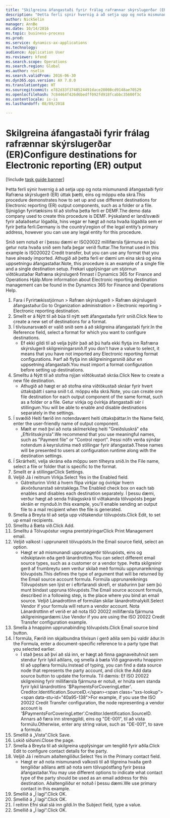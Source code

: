 ```yaml
--- 
title: "Skilgreina áfangastaði fyrir frálag rafrænnar skýrslugerðar (ER)"
description: "Þetta ferli sýnir hvernig á að setja upp og nota mismunandi áfangastaði fyrir Rafræna skýrslugerð (ER) úttak þætti, eins og möppu eða skrá."
author: NickSelin
manager: AnnBe
ms.date: 10/14/2016
ms.topic: business-process
ms.prod: 
ms.service: dynamics-ax-applications
ms.technology: 
audience: Application User
ms.reviewer: kfend
ms.search.scope: Operations
ms.search.region: Global
ms.author: nselin
ms.search.validFrom: 2016-06-30
ms.dyn365.ops.version: AX 7.0.0
ms.translationtype: HT
ms.sourcegitcommit: e782d33f3748524491dace28008cd9148ae70529
ms.openlocfilehash: 7c84464f426d6bedff092fd918fcabbc35600f3c
ms.contentlocale: is-is
ms.lasthandoff: 08/09/2018

---
```

# <a name="configure-destinations-for-electronic-reporting-er-output"></a><span data-ttu-id="40a95-103">Skilgreina áfangastaði fyrir frálag rafrænnar skýrslugerðar (ER)</span><span class="sxs-lookup"><span data-stu-id="40a95-103">Configure destinations for Electronic reporting (ER) output</span></span>

[!include [task guide banner](../../includes/task-guide-banner.md)]

<span data-ttu-id="40a95-104">Þetta ferli sýnir hvernig á að setja upp og nota mismunandi áfangastaði fyrir Rafræna skýrslugerð (ER) úttak þætti, eins og möppu eða skrá.</span><span class="sxs-lookup"><span data-stu-id="40a95-104">This procedure demonstrates how to set up and use different destinations for Electronic reporting (ER) output components, such as a folder or a file.</span></span> <span data-ttu-id="40a95-105">Sýnigögn fyrirtækisins til að stofna þetta ferli er DEMF.</span><span class="sxs-lookup"><span data-stu-id="40a95-105">The demo data company used to create this procedure is DEMF.</span></span> <span data-ttu-id="40a95-106">Þýskaland er land/svæði fyrir aðalaðsetur lögaðila, hins vegar er hægt að nota hvaða lögaðila sem er fyrir þetta ferli.</span><span class="sxs-lookup"><span data-stu-id="40a95-106">Germany is the country\region of the legal entity’s primary address, however you can use any legal entity for this procedure.</span></span> 

<span data-ttu-id="40a95-107">Snið sem notuð er í þessu dæmi er ISO20022 millifærsla fjármuna en þú getur nota hvaða snið sem hafa þegar verið fluttar.</span><span class="sxs-lookup"><span data-stu-id="40a95-107">The format used in this example is ISO20022 Credit transfer, but you can use any format that you have already imported.</span></span> <span data-ttu-id="40a95-108">Athugið að þetta ferli er dæmi um eina skrá og eina uppsetningu áfangastaðar.</span><span class="sxs-lookup"><span data-stu-id="40a95-108">Note, this procedure is an example of a single file and a single destination setup.</span></span> <span data-ttu-id="40a95-109">Frekari upplýsingar um stjórnun viðtökustaðar Rafræna skýrslugerð finnast í Dynamics 365 for Finance and Operations Hjálp.</span><span class="sxs-lookup"><span data-stu-id="40a95-109">More information about Electronic reporting destination management can be found in the Dynamics 365 for Finance and Operations Help.</span></span>

1. <span data-ttu-id="40a95-110">Fara í Fyrirtækisstjórnun > Rafræn skýrslugerð > Rafræn skýrslugerð áfangastaður.</span><span class="sxs-lookup"><span data-stu-id="40a95-110">Go to Organization administration > Electronic reporting > Electronic reporting destination.</span></span>
2. <span data-ttu-id="40a95-111">Smellt er á Nýtt til að búa til nýtt sett áfangastaða fyrir snið.</span><span class="sxs-lookup"><span data-stu-id="40a95-111">Click New to create a new set of destinations for a format.</span></span>
3. <span data-ttu-id="40a95-112">Í tilvísunarsvæði er valið snið sem á að skilgreina áfangastaði fyrir.</span><span class="sxs-lookup"><span data-stu-id="40a95-112">In the Reference field, select a format for which you want to configure destinations.</span></span>
    * <span data-ttu-id="40a95-113">Ef ekki gildi til að velja þýðir það að þú hafa ekki flytja inn Rafræna skýrslugerð skilgreiningarsnið.</span><span class="sxs-lookup"><span data-stu-id="40a95-113">If you don't have a value to select, it means that you have not imported any Electronic reporting format configurations.</span></span> <span data-ttu-id="40a95-114">Þarf að flytja inn skilgreiningarsnið áður en uppsetning áfangastaði.</span><span class="sxs-lookup"><span data-stu-id="40a95-114">You must import a format configuration before setting up destinations.</span></span>  
4. <span data-ttu-id="40a95-115">Smelltu á Nýtt til að stofna nýjan viðtökustað skráa.</span><span class="sxs-lookup"><span data-stu-id="40a95-115">Click New to create a new file destination.</span></span>
    * <span data-ttu-id="40a95-116">Athugið að hægt er að stofna eina viðtökustað skráar fyrir hvert úttaksþátt í sama snið t.d. möppu eða skrá.</span><span class="sxs-lookup"><span data-stu-id="40a95-116">Note, you can create one file destination for each output component of the same format, such as a folder or a file.</span></span> <span data-ttu-id="40a95-117">Getur virkja og óvirkja áfangastaði sér í stillingum.</span><span class="sxs-lookup"><span data-stu-id="40a95-117">You will be able to enable and disable destinations separately in the settings.</span></span>  
5. <span data-ttu-id="40a95-118">Í svæðið Heiti færið inn notendavænt heiti úttaksþáttar.</span><span class="sxs-lookup"><span data-stu-id="40a95-118">In the Name field, enter the user-friendly name of output component.</span></span>
    * <span data-ttu-id="40a95-119">Mælt er með því að nota skilmerkileg heiti "Greiðsluskrá" eða „Eftirlitsskýrsla".</span><span class="sxs-lookup"><span data-stu-id="40a95-119">We recommend that you use meaningful names, such as "Payment file" or "Control report".</span></span> <span data-ttu-id="40a95-120">Þessi nöfn verða sýndar notendum á keyrslutíma með stillingar fyrir áfangastað.</span><span class="sxs-lookup"><span data-stu-id="40a95-120">These names will be presented to users at configuration runtime along with the destination settings.</span></span>  
6. <span data-ttu-id="40a95-121">Í Skrárheiti, velja skrána eða möppu sem tilheyra snið.</span><span class="sxs-lookup"><span data-stu-id="40a95-121">In the File name, select a file or folder that is specific to the format.</span></span>
7. <span data-ttu-id="40a95-122">Smellt er á stillingar</span><span class="sxs-lookup"><span data-stu-id="40a95-122">Click Settings.</span></span>
8. <span data-ttu-id="40a95-123">Veljið Já í reitnum Virkja.</span><span class="sxs-lookup"><span data-stu-id="40a95-123">Select Yes in the Enabled field.</span></span>
    * <span data-ttu-id="40a95-124">Gátreiturinn Virkt á hvern flipa virkjar og óvirkjar hvern ákvörðunarstað sérstaklega.</span><span class="sxs-lookup"><span data-stu-id="40a95-124">The Enabled check box on each tab enables and disables each destination separately.</span></span> <span data-ttu-id="40a95-125">Í þessu dæmi, verður hægt að senda frálagsskrá til viðtakanda tölvupósts þegar skráin er mynduð.</span><span class="sxs-lookup"><span data-stu-id="40a95-125">In this example, you'll enable sending an output file to a mail recipient when the file is generated.</span></span>  
9. <span data-ttu-id="40a95-126">Smella á Breyta til að setja upp viðtakendur tölvupósts.</span><span class="sxs-lookup"><span data-stu-id="40a95-126">Click Edit, to set up email recipients.</span></span>
10. <span data-ttu-id="40a95-127">Smelltu á Bæta við.</span><span class="sxs-lookup"><span data-stu-id="40a95-127">Click Add.</span></span>
11. <span data-ttu-id="40a95-128">Smelltu á Tölvupóstur vegna prentstýringar</span><span class="sxs-lookup"><span data-stu-id="40a95-128">Click Print Management email.</span></span>
12. <span data-ttu-id="40a95-129">Veljið valkost í upprunareit tölvupósts.</span><span class="sxs-lookup"><span data-stu-id="40a95-129">In the Email source  field, select an option.</span></span>
    * <span data-ttu-id="40a95-130">Hægt er að mismunandi upprunagerðir tölvupósts, eins og viðskiptavin eða gerð lánardrottins.</span><span class="sxs-lookup"><span data-stu-id="40a95-130">You can select different email source types, such as a customer or a vendor type.</span></span> <span data-ttu-id="40a95-131">Þetta skilgreinir gerð af frumbreytu sem verður skilað með formúlu upprunareiknings tölvupósts.</span><span class="sxs-lookup"><span data-stu-id="40a95-131">This defines the type of argument that will be returned by the Email source account formula.</span></span> <span data-ttu-id="40a95-132">Formúla upprunareiknings Tölvupóstsm sen lýst er í eftirfarandi skrefi, er staðurinn þar sem þú munt bindast uppruna tölvupósts.</span><span class="sxs-lookup"><span data-stu-id="40a95-132">The Email source account formula, described in a following step, is the place where you bind an email source.</span></span> <span data-ttu-id="40a95-133">Veljið Lánadrottinn ef formúlan skilar lánardrottnalykill.</span><span class="sxs-lookup"><span data-stu-id="40a95-133">Select Vendor if your formula will return a vendor account.</span></span> <span data-ttu-id="40a95-134">Nota Lánardrottinn ef verið er að nota ISO 20022 millifærsla fjármuna skilgreiningardæmi.</span><span class="sxs-lookup"><span data-stu-id="40a95-134">Use Vendor if you are using the ISO 20022 Credit Transfer configuration example.</span></span>  
13. <span data-ttu-id="40a95-135">Smella á hnappinn upprunabinding tölvupósts.</span><span class="sxs-lookup"><span data-stu-id="40a95-135">Click Email source bind button.</span></span>
14. <span data-ttu-id="40a95-136">Í formúla, Færið inn skjalbundna tilvísun í gerð aðila sem þú valdir áður.</span><span class="sxs-lookup"><span data-stu-id="40a95-136">In the Formula, enter a document-specific reference to a party type that you selected earlier.</span></span>
    * <span data-ttu-id="40a95-137">Í stað þess að því að slá inn, er hægt að finna gagnaveituhnút sem stendur fyrir lykil aðilans, og smella á bæta Við gagnaveitu hnappinn til að uppfæra formúlu.</span><span class="sxs-lookup"><span data-stu-id="40a95-137">Instead of typing, you can find a data source node that represents the party account, and click the Add data source button to update the formula.</span></span> <span data-ttu-id="40a95-138">Til dæmis: Ef ISO 20022 skilgreining fyrir millifærsla fjármuna er notuð, er hnúta sem standa fyrir lykil lánardrottins '$PaymentsForCoveringLetter'. Creditor.Identification.SourceID.</span><span class="sxs-lookup"><span data-stu-id="40a95-138">For example, if you use the ISO 20022 Credit Transfer configuration, the node representing a vendor account is '$PaymentsForCoveringLetter'.Creditor.Identification.SourceID.</span></span> <span data-ttu-id="40a95-139">Annars að færa inn strenggildi, eins og "DE-001", til að vista formúlu.</span><span class="sxs-lookup"><span data-stu-id="40a95-139">Otherwise, enter any string value, such as "DE-001", to save a formula.</span></span>  
15. <span data-ttu-id="40a95-140">Smellið á „Vista“.</span><span class="sxs-lookup"><span data-stu-id="40a95-140">Click Save.</span></span>
16. <span data-ttu-id="40a95-141">Lokið síðunni.</span><span class="sxs-lookup"><span data-stu-id="40a95-141">Close the page.</span></span>
17. <span data-ttu-id="40a95-142">Smella á Breyta til að skilgreina upplýsingar um tengilið fyrir aðila.</span><span class="sxs-lookup"><span data-stu-id="40a95-142">Click Edit to configure contact details for the party.</span></span>
18. <span data-ttu-id="40a95-143">Veljið Já í reitnum aðaltengiliður.</span><span class="sxs-lookup"><span data-stu-id="40a95-143">Select Yes in the Primary contact field.</span></span>
    * <span data-ttu-id="40a95-144">Hægt er að nota mismunandi valkosti til að tilgreina hvaða gerð tengiliðar aðilans ætti að nota sem tölvupóstfang fyrir þessa áfangastaðar.</span><span class="sxs-lookup"><span data-stu-id="40a95-144">You may use different options to indicate what contact type of the party should be used as an email address for this destination.</span></span> <span data-ttu-id="40a95-145">Aðaltengiliður er notuð í þessu dæmi.</span><span class="sxs-lookup"><span data-stu-id="40a95-145">We use primary contact in this example.</span></span>  
19. <span data-ttu-id="40a95-146">Smellið á „Í lagi“.</span><span class="sxs-lookup"><span data-stu-id="40a95-146">Click OK.</span></span>
20. <span data-ttu-id="40a95-147">Smellið á „Í lagi“.</span><span class="sxs-lookup"><span data-stu-id="40a95-147">Click OK.</span></span>
21. <span data-ttu-id="40a95-148">Í reitinn Efni skal slá inn gildi.</span><span class="sxs-lookup"><span data-stu-id="40a95-148">In the Subject field, type a value.</span></span>
22. <span data-ttu-id="40a95-149">Smellið á „Í lagi“.</span><span class="sxs-lookup"><span data-stu-id="40a95-149">Click OK.</span></span>


